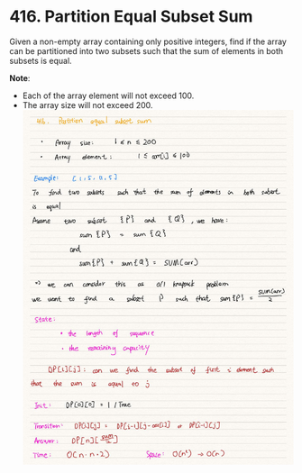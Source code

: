 # 416. Partition Equal Subset Sum

Given a non-empty array containing only positive integers, find if the array can
be partitioned into two subsets such that the sum of elements in both subsets is
equal.

**Note**:

- Each of the array element will not exceed 100.
- The array size will not exceed 200.
![](sum.jpeg)

